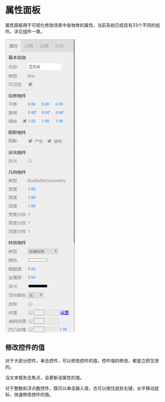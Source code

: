 # 属性面板

属性面板用于可视化修改场景中各物体的属性，当前系统已经具有33个不同的组件。详见组件一章。

![image](image/propertyPanel.png)

## 修改控件的值

对于大部分控件，单击控件，可以修改控件的值。控件值的修改，都是立即生效的。

当文本框失去焦点，会更新该属性的值。

对于整数和浮点数控件，既可以单击输入值，也可以按住鼠标左键，水平移动鼠标，快速修改控件的值。